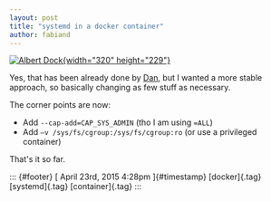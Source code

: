 ```yaml
---
layout: post
title: "systemd in a docker container"
author: fabiand
---
```




[![Albert
Dock](https://farm6.staticflickr.com/5532/10904066976_3e16c0645a_n.jpg){width="320"
height="229"}](https://www.flickr.com/photos/bevgoodwin/10904066976 "Albert Dock by Beverley Goodwin, on Flickr")

Yes, that has been already done by
[Dan](https://rhatdan.wordpress.com/2014/04/30/running-systemd-within-a-docker-container/),
but I wanted a more stable approach, so basically changing as few stuff
as necessary.

The corner points are now:

-   Add `--cap-add=CAP_SYS_ADMIN` (tho I am using `=ALL`)
-   Add `–v /sys/fs/cgroup:/sys/fs/cgroup:ro` (or use a privileged
    container)

That's it so far.

::: {#footer}
[ April 23rd, 2015 4:28pm ]{#timestamp} [docker]{.tag} [systemd]{.tag}
[container]{.tag}
:::
